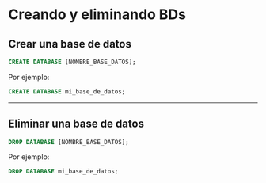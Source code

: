 # **Creando y eliminando BDs**

## Crear una base de datos

```sql
CREATE DATABASE [NOMBRE_BASE_DATOS];
```
Por ejemplo:
```sql
CREATE DATABASE mi_base_de_datos;
```

---

## Eliminar una base de datos

```sql
DROP DATABASE [NOMBRE_BASE_DATOS];
```
Por ejemplo:
```sql
DROP DATABASE mi_base_de_datos;
```
